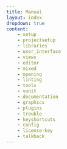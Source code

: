 ```yaml
---
title: Manual
layout: index
dropdown: true
content:
    - setup
    - projectsetup
    - libraries
    - user_interface
    - views
    - editor
    - mixed
    - opening
    - linting
    - tools
    - vunit
    - documentation
    - graphics
    - plugins
    - trouble
    - keyshortcuts
    - config
    - license-key
    - talkback
---
```


[comment]: <>